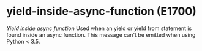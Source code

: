 # yield-inside-async-function (E1700)
*Yield inside async function* Used when an yield or yield from statement
is found inside an async function. This message can't be emitted when
using Python \< 3.5.
